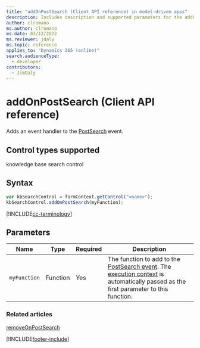 ```yaml
---
title: "addOnPostSearch (Client API reference) in model-driven apps"
description: Includes description and supported parameters for the addOnPostSearch method.
author: clromano
ms.author: clromano
ms.date: 03/12/2022
ms.reviewer: jdaly
ms.topic: reference
applies_to: "Dynamics 365 (online)"
search.audienceType: 
  - developer
contributors:
  - JimDaly
---
```

# addOnPostSearch (Client API reference)

Adds an event handler to the [PostSearch](../events/postsearch.md) event. 

## Control types supported

knowledge base search control

## Syntax

```JavaScript
var kbSearchControl = formContext.getControl("<name>");
kbSearchControl.addOnPostSearch(myFunction);
```

[!INCLUDE[cc-terminology](../../../../data-platform/includes/cc-terminology.md)]

## Parameters

|Name | Type | Required | Description|
|--|--|--|--|
|`myFunction` |Function |Yes|The function to add to the [PostSearch event](../events/postsearch.md). The [execution context](../../clientapi-execution-context.md) is automatically passed as the first parameter to this function.|

### Related articles

[removeOnPostSearch](removeOnPostSearch.md)

[!INCLUDE[footer-include](../../../../../includes/footer-banner.md)]
